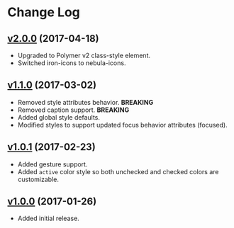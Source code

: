 # Change Log

## [v2.0.0](https://github.com/arsnebula/nebula-switch/releases/tag/v2.0.0) (2017-04-18)

- Upgraded to Polymer v2 class-style element.
- Switched iron-icons to nebula-icons.

## [v1.1.0](https://github.com/arsnebula/nebula-switch/releases/tag/v1.1.0) (2017-03-02)

- Removed style attributes behavior. **BREAKING**
- Removed caption support. **BREAKING**
- Added global style defaults.
- Modified styles to support updated focus behavior attributes (focused).

## [v1.0.1](https://github.com/arsnebula/nebula-switch/releases/tag/v1.0.1) (2017-02-23)

- Added gesture support.
- Added `active` color style so both unchecked and checked colors are customizable.

## [v1.0.0](https://github.com/arsnebula/nebula-switch/releases/tag/v1.0.0) (2017-01-26)

- Added initial release.